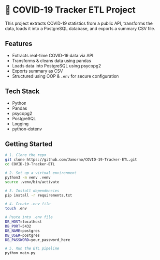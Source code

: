 # 🦠 COVID-19 Tracker ETL Project

This project extracts COVID-19 statistics from a public API, transforms the data, loads it into a PostgreSQL database, and exports a summary CSV file.

## Features

- Extracts real-time COVID-19 data via API
- Transforms & cleans data using pandas
- Loads data into PostgreSQL using psycopg2
- Exports summary as CSV
- Structured using OOP & `.env` for secure configuration

## Tech Stack

- Python
- Pandas
- psycopg2
- PostgreSQL
- Logging
- python-dotenv

## Getting Started

```bash
# 1. Clone the repo
git clone https://github.com/Jamorno/COVID-19-Tracker-ETL.git
cd COVID-19-Tracker-ETL

# 2. Set up a virtual environment
python3 -m venv .venv
source .venv/bin/activate

# 3. Install dependencies
pip install -r requirements.txt

# 4. Create .env file
touch .env

# Paste into .env file
DB_HOST=localhost
DB_PORT=5432
DB_NAME=postgres
DB_USER=postgres
DB_PASSWORD=your_password_here

# 5. Run the ETL pipeline
python main.py
```